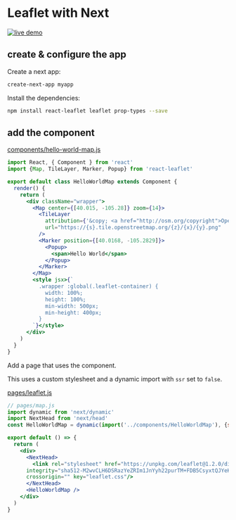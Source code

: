 # Leaflet with Next

[![live demo](https://img.shields.io/badge/live-demo.svg?style=plastic)](https://resourcessnippets-next-wwvobxipbj.now.sh/leaflet)

## create & configure the app

Create a next app:

``` bash
create-next-app myapp
```

Install the dependencies:

``` bash
npm install react-leaflet leaflet prop-types --save
```

## add the component

[components/hello-world-map.js](https://github.com/resources/snippets/blob/master/apps/next/components/hello-world-map.js)

``` jsx
import React, { Component } from 'react'
import {Map, TileLayer, Marker, Popup} from 'react-leaflet'

export default class HelloWorldMap extends Component {
  render() {
    return (
      <div className="wrapper">
        <Map center={[40.015, -105.28]} zoom={14}>
          <TileLayer
            attribution={'&copy; <a href="http://osm.org/copyright">OpenStreetMap</a> contributors'}
            url="https://{s}.tile.openstreetmap.org/{z}/{x}/{y}.png"
          />
          <Marker position={[40.0168, -105.2829]}>
            <Popup>
              <span>Hello World</span>
            </Popup>
          </Marker>
        </Map>
        <style jsx>{`
          .wrapper :global(.leaflet-container) {
            width: 100%;
            height: 100%;
            min-width: 500px;
            min-height: 400px;
          }
        `}</style>
      </div>
    )
  }
}
```

Add a page that uses the component.

This uses a custom stylesheet and a dynamic import with `ssr` set to `false`.

[pages/leaflet.js](https://github.com/resources/snippets/blob/master/apps/next/pages/leaflet.js)

``` jsx
// pages/map.js
import dynamic from 'next/dynamic'
import NextHead from 'next/head'
const HelloWorldMap = dynamic(import('../components/HelloWorldMap'), {ssr: false})

export default () => {
  return (
    <div>
      <NextHead>
        <link rel="stylesheet" href="https://unpkg.com/leaflet@1.2.0/dist/leaflet.css"
      integrity="sha512-M2wvCLH6DSRazYeZRIm1JnYyh22purTM+FDB5CsyxtQJYeKq83arPe5wgbNmcFXGqiSH2XR8dT/fJISVA1r/zQ=="
      crossorigin="" key="leaflet.css"/>
      </NextHead>
      <HelloWorldMap />
    </div>
  )
}
```